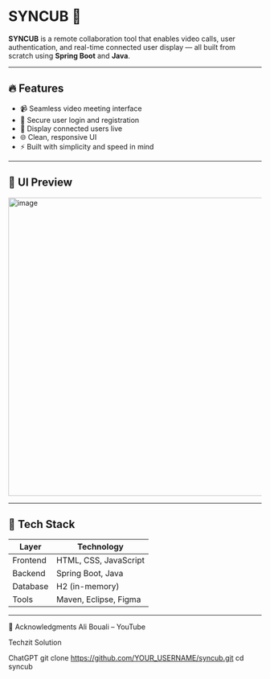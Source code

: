 # SYNCUB 🚀

**SYNCUB** is a remote collaboration tool that enables video calls, user authentication, and real-time connected user display — all built from scratch using **Spring Boot** and **Java**.

---

## 🔥 Features

- 📹 Seamless video meeting interface
- 🔐 Secure user login and registration
- 👥 Display connected users live
- 🌐 Clean, responsive UI
- ⚡ Built with simplicity and speed in mind

---

## 📸 UI Preview

<img width="1355" height="594" alt="image" src="https://github.com/user-attachments/assets/f39b501d-d972-4bd5-99dc-3966c315eed7" />



---

## 🧰 Tech Stack

| Layer     | Technology            |
|-----------|------------------------|
| Frontend  | HTML, CSS, JavaScript |
| Backend   | Spring Boot, Java     |
| Database  | H2 (in-memory)        |
| Tools     | Maven, Eclipse, Figma |

---

🙏 Acknowledgments
Ali Bouali – YouTube

Techzit Solution

ChatGPT
  git clone https://github.com/YOUR_USERNAME/syncub.git
   cd syncub
